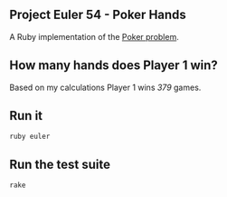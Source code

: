 ## Project Euler 54 - Poker Hands

A Ruby implementation of the [Poker problem](https://projecteuler.net/problem=54).

## How many hands does Player 1 win?

Based on my calculations Player 1 wins _379_ games.

## Run it

`ruby euler`

## Run the test suite

`rake`

